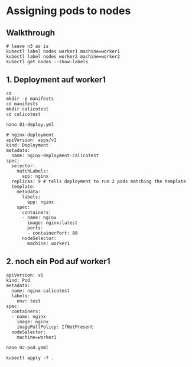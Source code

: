 # Assigning pods to nodes 

## Walkthrough 

```
# leave n3 as is 
kubectl label nodes worker1 machine=worker1
kubectl label nodes worker2 machine=worker2
kubectl get nodes --show-labels
```

## 1. Deployment auf worker1

```
cd
mkdir -p manifests
cd manifests
mkdir calicotest
cd calicotest
```

```
nano 01-deploy.yml
```

```
# nginx-deployment 
apiVersion: apps/v1
kind: Deployment
metadata:
  name: nginx-deployment-calicotest
spec:
  selector:
    matchLabels:
      app: nginx
  replicas: 9 # tells deployment to run 2 pods matching the template
  template:
    metadata:
      labels:
        app: nginx
    spec:
      containers:
      - name: nginx
        image: nginx:latest
        ports:
        - containerPort: 80
      nodeSelector:
        machine: worker1
```

## 2. noch ein Pod auf worker1 

``` 
apiVersion: v1
kind: Pod
metadata:
  name: nginx-calicotest
  labels:
    env: test
spec:
  containers:
  - name: nginx
    image: nginx
    imagePullPolicy: IfNotPresent
  nodeSelector:
    machine=worker1
```

```
nano 02-pod.yaml
```

```
kubectl apply -f .
```


